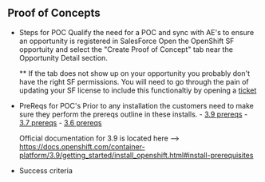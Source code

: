 Proof of Concepts
------------------

- Steps for POC
	Qualify the need for a POC and sync with AE's to ensure an opportunity is registered in SalesForce
	Open the OpenShift SF opportuity and select the "Create Proof of Concept" tab near the Opportunity Detail section.  

	** If the tab does not show up on your opportunity you probably don't have the right SF permissions.  You will need to go through the pain of updating your SF license to include this functionaltiy by opening a <a href="https://redhat.service-now.com/rh_ess/home.do" target="blank">ticket</a> 
- PreReqs for POC's
	Prior to any installation the customers need to make sure they perform the prereqs outline in these installs.
		- [3.9 prereqs](docs/OCP-prereqs-v3.9)
		- [3.7 prereqs](docs/OCP-prereqs-v3.7)
		- [3.6 prereqs](docs/OCP-prereqs-v3.6)

	Official documentation for 3.9 is located here --> https://docs.openshift.com/container-platform/3.9/getting_started/install_openshift.html#install-prerequisites
- Success criteria
